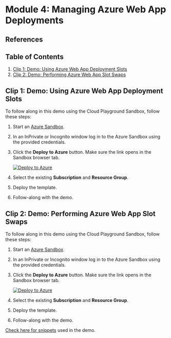 # Module 4: Managing Azure Web App Deployments

## References

## Table of Contents

1. [Clip 1: Demo: Using Azure Web App Deployment Slots](#clip-1-demo-using-azure-web-app-deployment-slots)
2. [Clip 2: Demo: Performing Azure Web App Slot Swaps](#clip-2-demo-performing-azure-web-app-slot-swaps)

## Clip 1: Demo: Using Azure Web App Deployment Slots

To follow along in this demo using the Cloud Playground Sandbox, follow these steps:

1. Start an [Azure Sandbox](https://app.pluralsight.com/hands-on/playground/cloud-sandboxes).
1. In an InPrivate or Incognito window log in to the Azure Sandbox using the provided credentials.
1. Click the **Deploy to Azure** button. Make sure the link opens in the Sandbox browser tab.

    [![Deploy to Azure](https://aka.ms/deploytoazurebutton)](https://portal.azure.com/#create/Microsoft.Template/uri/https%3A%2F%2Fraw.githubusercontent.com%2Fpluralsight-cloud%2Faz-204-app-container-solutions-implementing%2Frefs%2Fheads%2Fmain%2FModules%2F4%2F4.1%2Fmain.json)

1. Select the existing **Subscription** and **Resource Group**.
1. Deploy the template.
1. Follow-along with the demo.

## Clip 2: Demo: Performing Azure Web App Slot Swaps

To follow along in this demo using the Cloud Playground Sandbox, follow these steps:

1. Start an [Azure Sandbox](https://app.pluralsight.com/hands-on/playground/cloud-sandboxes).
1. In an InPrivate or Incognito window log in to the Azure Sandbox using the provided credentials.
1. Click the **Deploy to Azure** button. Make sure the link opens in the Sandbox browser tab.

    [![Deploy to Azure](https://aka.ms/deploytoazurebutton)](https://portal.azure.com/#create/Microsoft.Template/uri/https%3A%2F%2Fraw.githubusercontent.com%2Fpluralsight-cloud%2Faz-204-app-container-solutions-implementing%2Frefs%2Fheads%2Fmain%2FModules%2F4%2F4.2%2Fmain.json)

1. Select the existing **Subscription** and **Resource Group**.
1. Deploy the template.
1. Follow-along with the demo.

[Check here for snippets](4.2/Snippets.md) used in the demo.
